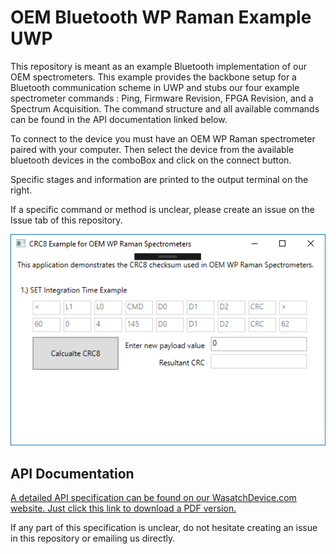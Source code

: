 # OEM Bluetooth WP Raman Example UWP

This repository is meant as an example Bluetooth implementation of our OEM spectrometers. This example provides the backbone setup for a Bluetooth communication scheme in UWP and stubs our four example spectrometer commands : Ping, Firmware Revision, FPGA Revision, and a Spectrum Acquisition. The command structure and all available commands can be found in the API documentation linked below. 

To connect to the device you must have an OEM WP Raman spectrometer paired with your computer. Then select the device from the available bluetooth devices in the comboBox and click on the connect button. 

Specific stages and information are printed to the output terminal on the right.

If a specific command or method is unclear, please create an issue on the Issue tab of this repository.

![interface](https://github.com/WasatchPhotonics/CRC8_Example/blob/master/images/interface.PNG)

## API Documentation
[A detailed API specification can be found on our WasatchDevice.com website. Just click this link to download a PDF version.](http://wasatchdevices.com/wp-content/uploads/2016/08/OEM-API-Specification.pdf)

If any part of this specification is unclear, do not hesitate creating an issue in this repository or emailing us directly.
